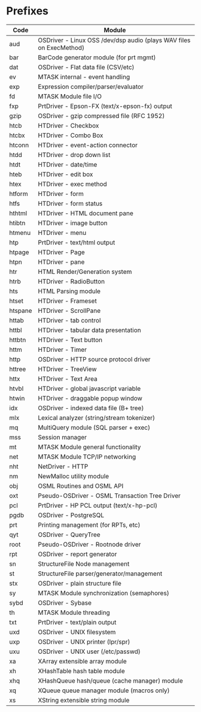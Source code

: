 # Prefixes

| Code    |	Module
|---------|---------------------------------------------------------------------
| aud     | OSDriver - Linux OSS /dev/dsp audio (plays WAV files on ExecMethod)
| bar     | BarCode generator module (for prt mgmt)
| dat     | OSDriver - Flat data file (CSV/etc)
| ev      | MTASK internal - event handling
| exp     | Expression compiler/parser/evaluator
| fd      | MTASK Module file I/O
| fxp     | PrtDriver - Epson-FX (text/x-epson-fx) output
| gzip    | OSDriver - gzip compressed file (RFC 1952)
| htcb    | HTDriver - Checkbox
| htcbx   | HTDriver - Combo Box
| htconn  | HTDriver - event-action connector
| htdd    | HTDriver - drop down list
| htdt    | HTDriver - date/time
| hteb    | HTDriver - edit box
| htex    | HTDriver - exec method
| htform  | HTDriver - form
| htfs    | HTDriver - form status
| hthtml  | HTDriver - HTML document pane
| htibtn  | HTDriver - image button
| htmenu  | HTDriver - menu
| htp     | PrtDriver - text/html output
| htpage  | HTDriver - Page
| htpn    | HTDriver - pane
| htr	    | HTML Render/Generation system
| htrb    | HTDriver - RadioButton
| hts     |	HTML Parsing module
| htset   | HTDriver - Frameset
| htspane |	HTDriver - ScrollPane
| httab   | HTDriver - tab control
| httbl   | HTDriver - tabular data presentation
| httbtn  | HTDriver - Text button
| httm    | HTDriver - Timer
| http    | OSDriver - HTTP source protocol driver
| httree  | HTDriver - TreeView
| httx    | HTDriver - Text Area
| htvbl   | HTDriver - global javascript variable
| htwin   | HTDriver - draggable popup window
| idx     | OSDriver - indexed data file (B+ tree)
| mlx     | Lexical analyzer (string/stream tokenizer)
| mq      | MultiQuery module (SQL parser + exec)
| mss     | Session manager
| mt      | MTASK Module general functionality
| net     | MTASK Module TCP/IP networking
| nht     | NetDriver - HTTP
| nm      | NewMalloc utility module
| obj     | OSML Routines and OSML API
| oxt     | Pseudo-OSDriver - OSML Transaction Tree Driver
| pcl     | PrtDriver - HP PCL output (text/x-hp-pcl)
| pgdb    | OSDriver - PostgreSQL
| prt     | Printing management (for RPTs, etc)
| qyt     | OSDriver - QueryTree
| root    | Pseudo-OSDriver - Rootnode driver
| rpt     | OSDriver - report generator
| sn      | StructureFile Node management
| st      | StructureFile parser/generator/management
| stx     | OSDriver - plain structure file
| sy      | MTASK Module synchronization (semaphores)
| sybd    | OSDriver - Sybase
| th      | MTASK Module threading
| txt     | PrtDriver - text/plain output
| uxd     | OSDriver - UNIX filesystem
| uxp     | OSDriver - UNIX printer (lpr/spr)
| uxu     | OSDriver - UNIX user (/etc/passwd)
| xa      | XArray extensible array module
| xh      | XHashTable hash table module
| xhq     | XHashQueue hash/queue (cache manager) module
| xq      | XQueue queue manager module (macros only)
| xs      | XString extensible string module
